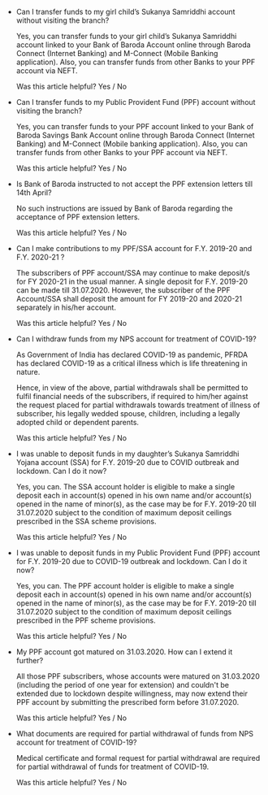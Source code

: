 *   Can I transfer funds to my girl child’s Sukanya Samriddhi account without visiting the branch?
    
    Yes, you can transfer funds to your girl child’s Sukanya Samriddhi account linked to your Bank of Baroda Account online through Baroda Connect (Internet Banking) and M-Connect (Mobile Banking application). Also, you can transfer funds from other Banks to your PPF account via NEFT.
    
    Was this article helpful? Yes / No
    
*   Can I transfer funds to my Public Provident Fund (PPF) account without visiting the branch?
    
    Yes, you can transfer funds to your PPF account linked to your Bank of Baroda Savings Bank Account online through Baroda Connect (Internet Banking) and M-Connect (Mobile banking application). Also, you can transfer funds from other Banks to your PPF account via NEFT.
    
    Was this article helpful? Yes / No
    
*   Is Bank of Baroda instructed to not accept the PPF extension letters till 14th April?
    
    No such instructions are issued by Bank of Baroda regarding the acceptance of PPF extension letters.
    
    Was this article helpful? Yes / No
    
*   Can I make contributions to my PPF/SSA account for F.Y. 2019-20 and F.Y. 2020-21 ?
    
    The subscribers of PPF account/SSA may continue to make deposit/s for FY 2020-21 in the usual manner. A single deposit for F.Y. 2019-20 can be made till 31.07.2020. However, the subscriber of the PPF Account/SSA shall deposit the amount for FY 2019-20 and 2020-21 separately in his/her account.
    
    Was this article helpful? Yes / No
    
*   Can I withdraw funds from my NPS account for treatment of COVID-19?
    
    As Government of India has declared COVID-19 as pandemic, PFRDA has declared COVID-19 as a critical illness which is life threatening in nature.
    
    Hence, in view of the above, partial withdrawals shall be permitted to fulfil financial needs of the subscribers, if required to him/her against the request placed for partial withdrawals towards treatment of illness of subscriber, his legally wedded spouse, children, including a legally adopted child or dependent parents.
    
    Was this article helpful? Yes / No
    
*   I was unable to deposit funds in my daughter’s Sukanya Samriddhi Yojana account (SSA) for F.Y. 2019-20 due to COVID outbreak and lockdown. Can I do it now?
    
    Yes, you can. The SSA account holder is eligible to make a single deposit each in account(s) opened in his own name and/or account(s) opened in the name of minor(s), as the case may be for F.Y. 2019-20 till 31.07.2020 subject to the condition of maximum deposit ceilings prescribed in the SSA scheme provisions.
    
    Was this article helpful? Yes / No
    
*   I was unable to deposit funds in my Public Provident Fund (PPF) account for F.Y. 2019-20 due to COVID-19 outbreak and lockdown. Can I do it now?
    
    Yes, you can. The PPF account holder is eligible to make a single deposit each in account(s) opened in his own name and/or account(s) opened in the name of minor(s), as the case may be for F.Y. 2019-20 till 31.07.2020 subject to the condition of maximum deposit ceilings prescribed in the PPF scheme provisions.
    
    Was this article helpful? Yes / No
    
*   My PPF account got matured on 31.03.2020. How can I extend it further?
    
    All those PPF subscribers, whose accounts were matured on 31.03.2020 (including the period of one year for extension) and couldn't be extended due to lockdown despite willingness, may now extend their PPF account by submitting the prescribed form before 31.07.2020.
    
    Was this article helpful? Yes / No
    
*   What documents are required for partial withdrawal of funds from NPS account for treatment of COVID-19?
    
    Medical certificate and formal request for partial withdrawal are required for partial withdrawal of funds for treatment of COVID-19.
    
    Was this article helpful? Yes / No